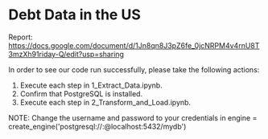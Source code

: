 # Debt Data in the US

Report: https://docs.google.com/document/d/1Jn8qn8J3pZ6fe_0jcNRPM4v4rnU8T3mzXh91riday-Q/edit?usp=sharing

In order to see our code run successfully, please take the following actions:

1. Execute each step in 1_Extract_Data.ipynb.
2. Confirm that PostgreSQL is installed.
3. Execute each step in 2_Transform_and_Load.ipynb.

NOTE: Change the username and password to your credentials in engine = create_engine('postgresql://<USER>:<password>@localhost:5432/mydb')
